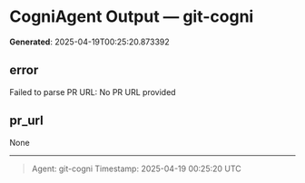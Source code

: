 # CogniAgent Output — git-cogni

**Generated**: 2025-04-19T00:25:20.873392

## error
Failed to parse PR URL: No PR URL provided

## pr_url
None

---
> Agent: git-cogni
> Timestamp: 2025-04-19 00:25:20 UTC